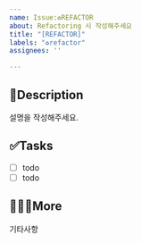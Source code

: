```yaml
---
name: Issue:♻️REFACTOR
about: Refactoring 시 작성해주세요
title: "[REFACTOR]"
labels: "♻️refactor"
assignees: ''

---
```


## 📄Description
설명을 작성해주세요.

## ✅Tasks
- [ ] todo
- [ ] todo

## 🙋🏻‍♂️More
기타사항